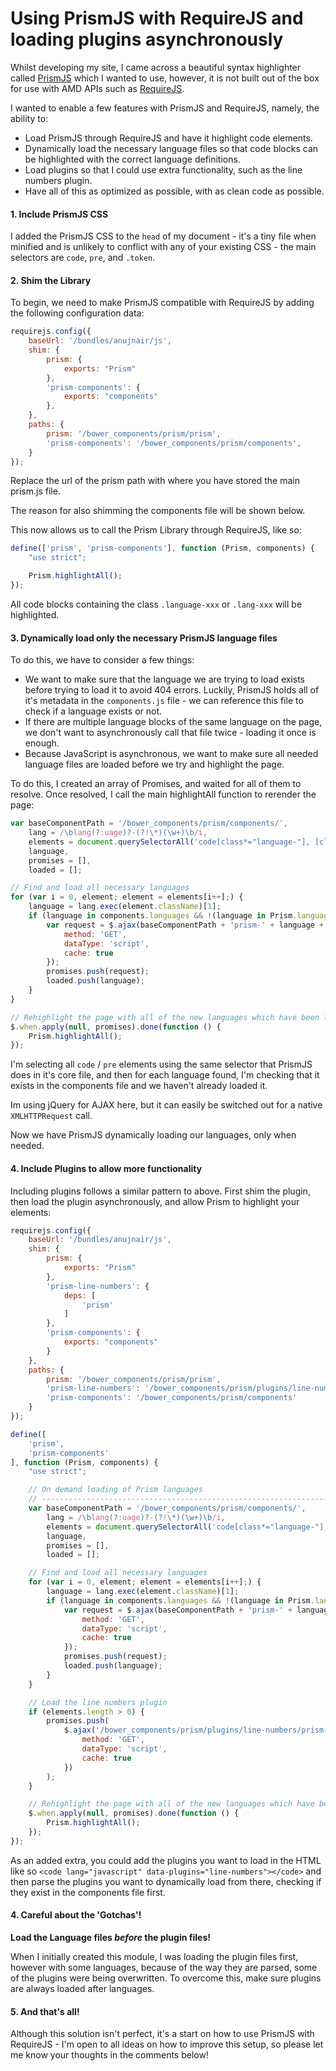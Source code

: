 # Using PrismJS with RequireJS and loading plugins asynchronously

Whilst developing my site, I came across a beautiful syntax highlighter called [PrismJS](http://prismjs.com) which I wanted to use, however, it is not built out of the box for use with AMD APIs such as [RequireJS](http://requirejs.org/).

I wanted to enable a few features with PrismJS and RequireJS, namely, the ability to:

* Load PrismJS through RequireJS and have it highlight code elements.
* Dynamically load the necessary language files so that code blocks can be highlighted with the correct language definitions.
* Load plugins so that I could use extra functionality, such as the line numbers plugin.
* Have all of this as optimized as possible, with as clean code as possible.


#### 1. Include PrismJS CSS
I added the PrismJS CSS to the `head` of my document - it's a tiny file when minified and is unlikely to conflict with any of your existing CSS - the main selectors are `code`, `pre`, and `.token`.


#### 2. Shim the Library
To begin, we need to make PrismJS compatible with RequireJS by adding the following configuration data:

```javascript
requirejs.config({
    baseUrl: '/bundles/anujnair/js',
    shim: {
    	prism: {
            exports: "Prism"
        },
        'prism-components': {
            exports: "components"
        },
    },
    paths: {
    	prism: '/bower_components/prism/prism',
    	'prism-components': '/bower_components/prism/components',
    }
});
```

Replace the url of the prism path with where you have stored the main prism.js file.

The reason for also shimming the components file will be shown below.

This now allows us to call the Prism Library through RequireJS, like so:

```javascript
define(['prism', 'prism-components'], function (Prism, components) {
    "use strict";

    Prism.highlightAll();
});
```

All code blocks containing the class `.language-xxx` or `.lang-xxx` will be highlighted. 


#### 3. Dynamically load only the necessary PrismJS language files
To do this, we have to consider a few things:

* We want to make sure that the language we are trying to load exists before trying to load it to avoid 404 errors. Luckily, PrismJS holds all of it's metadata in the `components.js` file - we can reference this file to check if a language exists or not.
* If there are multiple language blocks of the same language on the page, we don't want to asynchronously call that file twice - loading it once is enough.
* Because JavaScript is asynchronous, we want to make sure all needed language files are loaded before we try and highlight the page.

To do this, I created an array of Promises, and waited for all of them to resolve. Once resolved, I call the main highlightAll function to rerender the page:

```javascript
var baseComponentPath = '/bower_components/prism/components/',
    lang = /\blang(?:uage)?-(?!\*)(\w+)\b/i,
    elements = document.querySelectorAll('code[class*="language-"], [class*="language-"] code, code[class*="lang-"], [class*="lang-"] code'),
    language,
    promises = [],
    loaded = [];

// Find and load all necessary languages
for (var i = 0, element; element = elements[i++];) {
    language = lang.exec(element.className)[1];
    if (language in components.languages && !(language in Prism.languages) && loaded.indexOf(language) < 0) {
        var request = $.ajax(baseComponentPath + 'prism-' + language + '.min.js', {
            method: 'GET',
            dataType: 'script',
            cache: true
        });
        promises.push(request);
        loaded.push(language);
    }
}

// Rehighlight the page with all of the new languages which have been loaded
$.when.apply(null, promises).done(function () {
    Prism.highlightAll();
});
```

I'm selecting all `code` / `pre` elements using the same selector that PrismJS does in it's core file, and then for each language found, I'm checking that it exists in the components file and we haven't already loaded it.

Im using jQuery for AJAX here, but it can easily be switched out for a native `XMLHTTPRequest` call.

Now we have PrismJS dynamically loading our languages, only when needed.


#### 4. Include Plugins to allow more functionality
Including plugins follows a similar pattern to above. First shim the plugin, then load the plugin asynchronously, and allow Prism to highlight your elements:

```javascript
requirejs.config({
    baseUrl: '/bundles/anujnair/js',
    shim: {
        prism: {
            exports: "Prism"
        },
        'prism-line-numbers': {
            deps: [
                'prism'
            ]
        },
        'prism-components': {
            exports: "components"
        }
    },
    paths: {
        prism: '/bower_components/prism/prism',
        'prism-line-numbers': '/bower_components/prism/plugins/line-numbers/prism-line-numbers',
        'prism-components': '/bower_components/prism/components'
    }
});
```

```javascript
define([
    'prism',
    'prism-components'
], function (Prism, components) {
    "use strict";

    // On demand loading of Prism languages
    // -------------------------------------------------------------------------
    var baseComponentPath = '/bower_components/prism/components/',
        lang = /\blang(?:uage)?-(?!\*)(\w+)\b/i,
        elements = document.querySelectorAll('code[class*="language-"], [class*="language-"] code, code[class*="lang-"], [class*="lang-"] code'),
        language,
        promises = [],
        loaded = [];

    // Find and load all necessary languages
    for (var i = 0, element; element = elements[i++];) {
        language = lang.exec(element.className)[1];
        if (language in components.languages && !(language in Prism.languages) && loaded.indexOf(language) < 0) {
            var request = $.ajax(baseComponentPath + 'prism-' + language + '.min.js', {
                method: 'GET',
                dataType: 'script',
                cache: true
            });
            promises.push(request);
            loaded.push(language);
        }
    }

    // Load the line numbers plugin
    if (elements.length > 0) {
        promises.push(
            $.ajax('/bower_components/prism/plugins/line-numbers/prism-line-numbers.min.js', {
                method: 'GET',
                dataType: 'script',
                cache: true
            })
        );
    }

    // Rehighlight the page with all of the new languages which have been loaded
    $.when.apply(null, promises).done(function () {
        Prism.highlightAll();
    });
});
```

As an added extra, you could add the plugins you want to load in the HTML like so `<code lang="javascript" data-plugins="line-numbers"></code>` and then parse the plugins you want to dynamically load from there, checking if they exist in the components file first.


#### 4. Careful about the 'Gotchas'!

**Load the Language files *before* the plugin files!**

When I initially created this module, I was loading the plugin files first, however with some languages, because of the way they are parsed, some of the plugins were being overwritten. To overcome this, make sure plugins are always loaded after languages.


#### 5. And that's all!

Although this solution isn't perfect, it's a start on how to use PrismJS with RequireJS - I'm open to all ideas on how to improve this setup, so please let me know your thoughts in the comments below!
